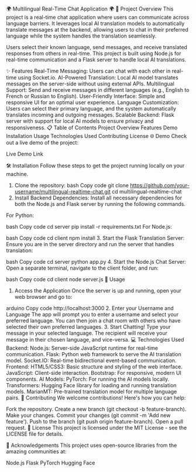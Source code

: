 🌍 Multilingual Real-Time Chat Application 🌍
🚀 Project Overview
This project is a real-time chat application where users can communicate across language barriers. It leverages local AI translation models to automatically translate messages at the backend, allowing users to chat in their preferred language while the system handles the translation seamlessly.

Users select their known language, send messages, and receive translated responses from others in real-time. This project is built using Node.js for real-time communication and a Flask server to handle local AI translations.

✨ Features
Real-Time Messaging: Users can chat with each other in real-time using Socket.io.
AI-Powered Translation: Local AI model translates messages on the server-side without using external APIs.
Multilingual Support: Send and receive messages in different languages (e.g., English to French or Russian to English).
User-Friendly Interface: Simple and responsive UI for an optimal user experience.
Language Customization: Users can select their primary language, and the system automatically translates incoming and outgoing messages.
Scalable Backend: Flask server with support for local AI models to ensure privacy and responsiveness.
📋 Table of Contents
Project Overview
Features
Demo
Installation
Usage
Technologies Used
Contributing
License
🌐 Demo
Check out a live demo of the project:

Live Demo Link 

🛠️ Installation
Follow these steps to get the project running locally on your machine.

1. Clone the repository:
bash
Copy code
git clone https://github.com/your-username/multilingual-realtime-chat.git
cd multilingual-realtime-chat
2. Install Backend Dependencies:
Install all necessary dependencies for both the Node.js and Flask server by running the following commands.

For Python:

bash
Copy code
cd server
pip install -r requirements.txt
For Node.js:

bash
Copy code
cd client
npm install
3. Start the Flask Translation Server:
Ensure you are in the server directory and run the server that handles translation:

bash
Copy code
cd server
python app.py
4. Start the Node.js Chat Server:
Open a separate terminal, navigate to the client folder, and run:

bash
Copy code
cd client
node server.js
📖 Usage
1. Access the Application
Once the server is up and running, open your web browser and go to:

arduino
Copy code
http://localhost:3000
2. Enter your Username and Language
The app will prompt you to enter a username and select your preferred language.
You can then join a chat room with others who have selected their own preferred languages.
3. Start Chatting!
Type your message in your selected language.
The recipient will receive your message in their chosen language, and vice-versa.
💻 Technologies Used
Backend:
Node.js: Server-side JavaScript runtime for real-time communication.
Flask: Python web framework to serve the AI translation model.
Socket.IO: Real-time bidirectional event-based communication.
Frontend:
HTML5/CSS3: Basic structure and styling of the web interface.
JavaScript: Client-side interaction.
Bootstrap: For responsive, modern UI components.
AI Models:
PyTorch: For running the AI models locally.
Transformers: Hugging Face library for loading and running translation models.
MarianMT: Pre-trained translation model for multiple language pairs.
🤝 Contributing
We welcome contributions! Here's how you can help:

Fork the repository.
Create a new branch (git checkout -b feature-branch).
Make your changes.
Commit your changes (git commit -m 'Add new feature').
Push to the branch (git push origin feature-branch).
Open a pull request.
📜 License
This project is licensed under the MIT License - see the LICENSE file for details.

🎉 Acknowledgements
This project uses open-source libraries from the amazing communities at:

Node.js
Flask
PyTorch
Hugging Face
